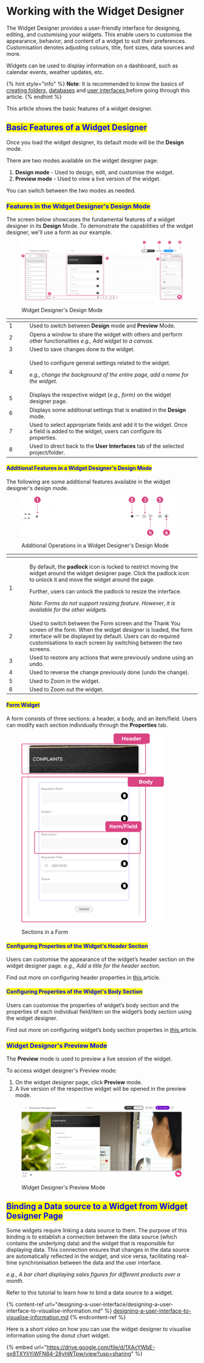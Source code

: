 # Working with the Widget Designer

The Widget Designer provides a user-friendly interface for designing, editing, and customising your widgets. This enable users to customise the appearance, behavior, and content of a widget to suit their preferences. Customisation denotes adjusting colours, title, font sizes, data sources and more.

Widgets can be used to display information on a dashboard, such as calendar events, weather updates, etc.

{% hint style="info" %}
**Note**: It is recommended to know the basics of [creating folders,](../) [databases](../databases/creating-and-editing-databases/) and [user interfaces ](designing-a-user-interface/)before going through this article.
{% endhint %}

This article shows the basic features of a widget designer.

## <mark style="color:blue;">Basic Features of a Widget Designer</mark>

Once you load the widget designer, its default mode will be the **Design** mode.

There are two modes available on the widget designer page:&#x20;

1. **Design mode** - Used to design, edit, and customise the widget.&#x20;
2. **Preview mode** - Used to view a live version of the widget.

You can switch between the two modes as needed.

### <mark style="color:blue;">Features in the Widget Designer's Design Mode</mark>

The screen below showcases the fundamental features of a widget designer in its **Design** Mode. To demonstrate the capabilities of the widget designer, we'll use a form as our example.

<figure><img src="../../.gitbook/assets/LC_Working with Widget Designer_s1.png" alt=""><figcaption><p>Widget Designer's Design Mode</p></figcaption></figure>

<table><thead><tr><th width="40" data-type="number"></th><th></th><th data-hidden></th></tr></thead><tbody><tr><td>1</td><td>Used to switch between <strong>Design</strong> mode and <strong>Preview</strong> Mode. </td><td></td></tr><tr><td>2</td><td>Opens a window to share the widget with others and perform other functionalities <em>e.g., Add widget to a canvas.</em></td><td></td></tr><tr><td>3</td><td>Used to save changes done to the widget.</td><td></td></tr><tr><td>4</td><td><p>Used to configure general settings related to the widget. </p><p><em>e.g., change the background of the entire page, add a name for the widget.</em></p></td><td></td></tr><tr><td>5</td><td>Displays the respective widget (<em>e.g., form)</em> on the widget designer page.</td><td></td></tr><tr><td>6</td><td>Displays some additional settings that is enabled in the <strong>Design</strong> mode.</td><td></td></tr><tr><td>7</td><td>Used to select appropriate fields and add it to the widget. Once a field is added to the widget, users can configure its properties.</td><td></td></tr><tr><td>8</td><td>Used to direct back to the <strong>User Interfaces</strong> tab of the selected project/folder.</td><td></td></tr></tbody></table>

#### <mark style="color:blue;">Additional Features in a Widget Designer's Design Mode</mark>

The following are some additional features available in the widget designer's design mode.

<figure><img src="../../.gitbook/assets/LC_Working with Widget Designer_s2.png" alt=""><figcaption><p>Additional Operations in a Widget Designer's Design Mode</p></figcaption></figure>

<table><thead><tr><th width="40"></th><th></th></tr></thead><tbody><tr><td>1</td><td><p>By default, the <strong>padlock</strong> icon is locked to restrict moving the widget around the widget designer page. Click the padlock icon to unlock it and move the widget around the page.</p><p>Further, users can unlock the padlock to resize the interface.</p><p><em>Note: Forms do not support resizing feature. However, it is available for the other widgets.</em></p></td></tr><tr><td>2</td><td>Used to switch between the Form screen and the Thank You screen of the form. When the widget designer is loaded, the form interface will be displayed by default. Users can do required customisations to each screen by switching between the two screens.</td></tr><tr><td>3</td><td>Used to restore any actions that were previously undone using an undo. </td></tr><tr><td>4</td><td>Used to reverse the change previously done (undo the change). </td></tr><tr><td>5</td><td>Used to Zoom in the widget.</td></tr><tr><td>6</td><td>Used to Zoom out the widget.</td></tr></tbody></table>

#### <mark style="color:blue;">Form Widget</mark>

A form consists of three sections: a header, a body, and an item/field. Users can modify each section individually through the **Properties** tab.



<figure><img src="../../.gitbook/assets/_Working with Widget Designer_s3.png" alt="" width="375"><figcaption><p>Sections in a Form</p></figcaption></figure>

#### <mark style="color:blue;">Configuring Properties of the Widget's Header Section</mark>

Users can customise the appearance of the widget’s header section on the widget designer page. _e.g., Add a title for the header section._&#x20;

Find out more on configuring header properties in [this ](designing-a-user-interface/designing-a-user-interface-to-capture-user-feedback.md)article.

#### <mark style="color:blue;">Configuring Properties of the Widget's Body Section</mark>

Users can customise the properties of widget’s body section and the properties of each individual field/item on the widget’s body section using the widget designer.

Find out more on configuring widget’s body section properties in [this ](designing-a-user-interface/designing-a-user-interface-to-capture-user-feedback.md)article.

### <mark style="color:blue;">Widget Designer's Preview Mode</mark>

The **Preview** mode is used to preview a live session of the widget.&#x20;

To access widget designer's Preview mode:

1. On the widget designer page, click **Preview** mode.
2. A live version of the respective widget will be opened in the preview mode.

<figure><img src="../../.gitbook/assets/_Working with Widget Designer_s4.png" alt=""><figcaption><p>Widget Designer's Preview Mode</p></figcaption></figure>

## <mark style="color:blue;">Binding a Data source to a Widget from Widget Designer Page</mark>&#x20;

Some widgets require linking a data source to them. The purpose of this binding is to establish a connection between the data source (which contains the underlying data) and the widget that is responsible for displaying data. This connection ensures that changes in the data source are automatically reflected in the widget, and vice versa, facilitating real-time synchronisation between the data and the user interface.

_e.g., A bar chart displaying sales figures for different products over a month._

Refer to this tutorial to learn how to bind a data source to a widget.

{% content-ref url="designing-a-user-interface/designing-a-user-interface-to-visualise-information.md" %}
[designing-a-user-interface-to-visualise-information.md](designing-a-user-interface/designing-a-user-interface-to-visualise-information.md)
{% endcontent-ref %}

Here is a short video on how you can use the widget designer to visualise information using the donut chart widget.

{% embed url="https://drive.google.com/file/d/1XAcYWbE-gx8TXYliYiWFN84-28yhWTpw/view?usp=sharing" %}
